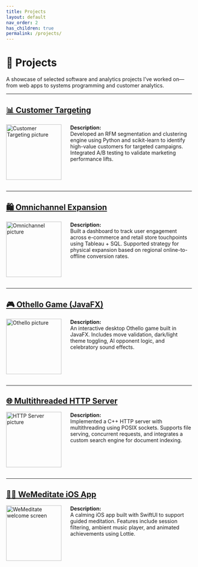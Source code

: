 ```yaml
---
title: Projects
layout: default
nav_order: 2
has_children: true
permalink: /projects/
---
```

# 💼 Projects

A showcase of selected software and analytics projects I’ve worked on—from web apps to systems programming and customer analytics.

---

## [📊 Customer Targeting](https://serena6688.github.io/serenaintech/data-project/customer-targeting/)

<img src="/serenaintech/assets/images/Data2-1.png" alt="Customer Targeting picture" style="width: 150px; height: auto; float: left; margin: 0 1.5rem 1rem 0;" />

**Description:**  
Developed an RFM segmentation and clustering engine using Python and scikit-learn to identify high-value customers for targeted campaigns. Integrated A/B testing to validate marketing performance lifts.

<div style="clear: both;"></div>

---

## [🛍️ Omnichannel Expansion](https://serena6688.github.io/serenaintech/data-project/omnichannel-expansion/)

<img src="/serenaintech/assets/images/Data1-1.png" alt="Omnichannel picture" style="width: 150px; height: auto; float: left; margin: 0 1.5rem 1rem 0;" />

**Description:**  
Built a dashboard to track user engagement across e-commerce and retail store touchpoints using Tableau + SQL. Supported strategy for physical expansion based on regional online-to-offline conversion rates.

<div style="clear: both;"></div>

---

## [🎮 Othello Game (JavaFX)](https://serena6688.github.io/serenaintech/software-project/othello/)

<img src="/serenaintech/assets/images/othelle.png" alt="Othello picture" style="width: 150px; height: auto; float: left; margin: 0 1.5rem 1rem 0;" />

**Description:**  
An interactive desktop Othello game built in JavaFX. Includes move validation, dark/light theme toggling, AI opponent logic, and celebratory sound effects.

<div style="clear: both;"></div>

---

## [🌐 Multithreaded HTTP Server](https://serena6688.github.io/serenaintech/software-project/http-server/)

<img src="/serenaintech/assets/images/httpserver.png" alt="HTTP Server picture" style="width: 150px; height: auto; float: left; margin: 0 1.5rem 1rem 0;" />

**Description:**  
Implemented a C++ HTTP server with multithreading using POSIX sockets. Supports file serving, concurrent requests, and integrates a custom search engine for document indexing.

<div style="clear: both;"></div>

---

## [🧘‍♀️ WeMeditate iOS App](https://serena6688.github.io/serenaintech/software-project/wemeditate/)

<img src="/serenaintech/assets/images/welcome.png" alt="WeMeditate welcome screen" style="width: 150px; height: auto; float: left; margin: 0 1.5rem 1rem 0;" />

**Description:**  
A calming iOS app built with SwiftUI to support guided meditation. Features include session filtering, ambient music player, and animated achievements using Lottie.

<div style="clear: both;"></div>
